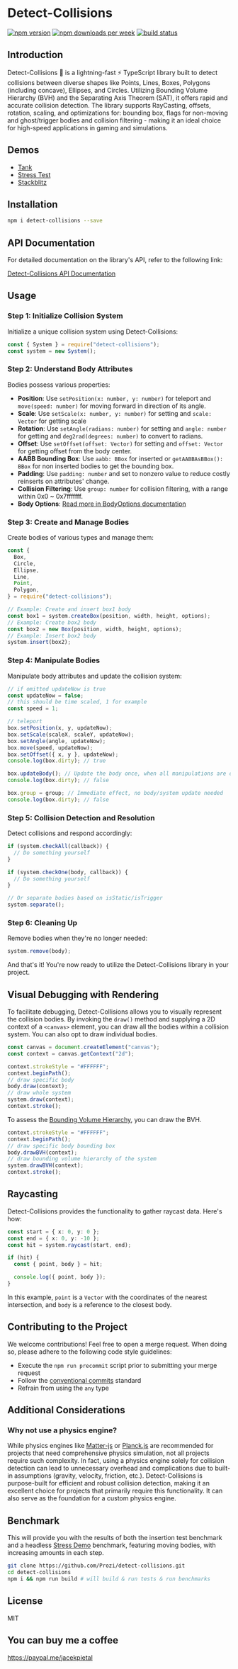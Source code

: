 # Detect-Collisions

[<img src="https://img.shields.io/npm/v/detect-collisions?style=for-the-badge&color=success" alt="npm version" />](https://www.npmjs.com/package/detect-collisions?activeTab=versions)
[<img src="https://img.shields.io/npm/dw/detect-collisions.svg?style=for-the-badge&color=success" alt="npm downloads per week" />](https://www.npmjs.com/package/detect-collisions)
[<img src="https://img.shields.io/circleci/build/github/Prozi/detect-collisions/master?style=for-the-badge" alt="build status" />](https://app.circleci.com/pipelines/github/Prozi/detect-collisions)

## Introduction

Detect-Collisions 💫 is a lightning-fast ⚡️ TypeScript library built to detect collisions between diverse shapes like Points, Lines, Boxes, Polygons (including concave), Ellipses, and Circles. Utilizing Bounding Volume Hierarchy (BVH) and the Separating Axis Theorem (SAT), it offers rapid and accurate collision detection. The library supports RayCasting, offsets, rotation, scaling, and optimizations for: bounding box, flags for non-moving and ghost/trigger bodies and collision filtering - making it an ideal choice for high-speed applications in gaming and simulations.

## Demos

- [Tank](https://prozi.github.io/detect-collisions/demo/)
- [Stress Test](https://prozi.github.io/detect-collisions/demo/?stress)
- [Stackblitz](https://stackblitz.com/edit/detect-collisions)

## Installation

```bash
npm i detect-collisions --save
```

## API Documentation

For detailed documentation on the library's API, refer to the following link:

[Detect-Collisions API Documentation](https://prozi.github.io/detect-collisions/)

## Usage

### Step 1: Initialize Collision System

Initialize a unique collision system using Detect-Collisions:

```ts
const { System } = require("detect-collisions");
const system = new System();
```

### Step 2: Understand Body Attributes

Bodies possess various properties:

- **Position**: Use `setPosition(x: number, y: number)` for teleport and `move(speed: number)` for moving forward in direction of its angle.
- **Scale**: Use `setScale(x: number, y: number)` for setting and `scale: Vector` for getting scale
- **Rotation**: Use `setAngle(radians: number)` for setting and `angle: number` for getting and `deg2rad(degrees: number)` to convert to radians.
- **Offset**: Use `setOffset(offset: Vector)` for setting and `offset: Vector` for getting offset from the body center.
- **AABB Bounding Box**: Use `aabb: BBox` for inserted or `getAABBAsBBox(): BBox` for non inserted bodies to get the bounding box.
- **Padding**: Use `padding: number` and set to nonzero value to reduce costly reinserts on attributes' change.
- **Collision Filtering**: Use `group: number` for collision filtering, with a range within 0x0 ~ 0x7fffffff.
- **Body Options**: [Read more in BodyOptions documentation](https://prozi.github.io/detect-collisions/interfaces/BodyOptions.html)

### Step 3: Create and Manage Bodies

Create bodies of various types and manage them:

```ts
const {
  Box,
  Circle,
  Ellipse,
  Line,
  Point,
  Polygon,
} = require("detect-collisions");

// Example: Create and insert box1 body
const box1 = system.createBox(position, width, height, options);
// Example: Create box2 body
const box2 = new Box(position, width, height, options);
// Example: Insert box2 body
system.insert(box2);
```

### Step 4: Manipulate Bodies

Manipulate body attributes and update the collision system:

```ts
// if omitted updateNow is true
const updateNow = false;
// this should be time scaled, 1 for example
const speed = 1;

// teleport
box.setPosition(x, y, updateNow);
box.setScale(scaleX, scaleY, updateNow);
box.setAngle(angle, updateNow);
box.move(speed, updateNow);
box.setOffset({ x, y }, updateNow);
console.log(box.dirty); // true

box.updateBody(); // Update the body once, when all manipulations are done
console.log(box.dirty); // false

box.group = group; // Immediate effect, no body/system update needed
console.log(box.dirty); // false
```

### Step 5: Collision Detection and Resolution

Detect collisions and respond accordingly:

```ts
if (system.checkAll(callback)) {
  // Do something yourself
}

if (system.checkOne(body, callback)) {
  // Do something yourself
}

// Or separate bodies based on isStatic/isTrigger
system.separate();
```

### Step 6: Cleaning Up

Remove bodies when they're no longer needed:

```ts
system.remove(body);
```

And that's it! You're now ready to utilize the Detect-Collisions library in your project.

## Visual Debugging with Rendering

To facilitate debugging, Detect-Collisions allows you to visually represent the collision bodies. By invoking the `draw()` method and supplying a 2D context of a `<canvas>` element, you can draw all the bodies within a collision system. You can also opt to draw individual bodies.

```ts
const canvas = document.createElement("canvas");
const context = canvas.getContext("2d");

context.strokeStyle = "#FFFFFF";
context.beginPath();
// draw specific body
body.draw(context);
// draw whole system
system.draw(context);
context.stroke();
```

To assess the [Bounding Volume Hierarchy](https://en.wikipedia.org/wiki/Bounding_volume_hierarchy), you can draw the BVH.

```ts
context.strokeStyle = "#FFFFFF";
context.beginPath();
// draw specific body bounding box
body.drawBVH(context);
// draw bounding volume hierarchy of the system
system.drawBVH(context);
context.stroke();
```

## Raycasting

Detect-Collisions provides the functionality to gather raycast data. Here's how:

```ts
const start = { x: 0, y: 0 };
const end = { x: 0, y: -10 };
const hit = system.raycast(start, end);

if (hit) {
  const { point, body } = hit;

  console.log({ point, body });
}
```

In this example, `point` is a `Vector` with the coordinates of the nearest intersection, and `body` is a reference to the closest body.

## Contributing to the Project

We welcome contributions! Feel free to open a merge request. When doing so, please adhere to the following code style guidelines:

- Execute the `npm run precommit` script prior to submitting your merge request
- Follow the [conventional commits](https://www.conventionalcommits.org/en/v1.0.0/#summary) standard
- Refrain from using the `any` type

## Additional Considerations

### Why not use a physics engine?

While physics engines like [Matter-js](https://github.com/liabru/matter-js) or [Planck.js](https://github.com/shakiba/planck.js) are recommended for projects that need comprehensive physics simulation, not all projects require such complexity. In fact, using a physics engine solely for collision detection can lead to unnecessary overhead and complications due to built-in assumptions (gravity, velocity, friction, etc.). Detect-Collisions is purpose-built for efficient and robust collision detection, making it an excellent choice for projects that primarily require this functionality. It can also serve as the foundation for a custom physics engine.

## Benchmark

This will provide you with the results of both the insertion test benchmark and a headless [Stress Demo](https://prozi.github.io/detect-collisions/demo/?stress) benchmark, featuring moving bodies, with increasing amounts in each step.

```bash
git clone https://github.com/Prozi/detect-collisions.git
cd detect-collisions
npm i && npm run build # will build & run tests & run benchmarks
```

## License

MIT

## You can buy me a coffee

<https://paypal.me/jacekpietal>
